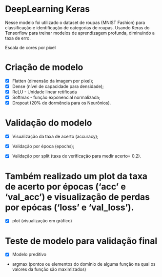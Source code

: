 # DeepLearning Keras

Nesse modelo foi utilizado o dataset de roupas (MNIST Fashion) para classificação e identificação de categorias de roupas. Usando Keras do Tensorflow para treinar modelos de aprendizagem profunda, diminuindo a taxa de erro.

Escala de cores por pixel


# Criação de modelo

- [x] Flatten (dimensão da imagem por pixel);
- [x] Dense (nível de capacidade para densidade);
- [x] ReLU - Unidade linear retificada
- [x] Softmax - função exponencial normalizada;
- [x] Dropout (20% de dormência para os Neurônios).

# Validação do modelo
- [x] Visualização da taxa de acerto (accuracy);
- [x] Validação por época (epochs);
- [x] Validação por split (taxa de verificação para medir acerto= 0.2).


# Também realizado um plot da taxa de acerto por épocas (‘acc’ e ‘val_acc’) e visualização de perdas por epócas (‘loss’ e ‘val_loss’).
- [x] plot (visualização em gráfico)

# Teste de modelo para validação final
- [x] Modelo preditivo
 - argmax (pontos ou elementos do domínio de alguma função na qual os valores da função são maximizados)
